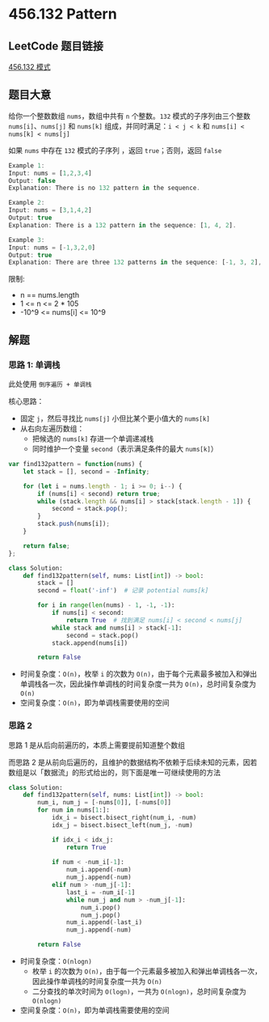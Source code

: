 # 456.132 Pattern

## LeetCode 题目链接

[456.132 模式](https://leetcode.cn/problems/132-pattern/)

## 题目大意

给你一个整数数组 `nums`，数组中共有 `n` 个整数。`132` 模式的子序列由三个整数 `nums[i]`、`nums[j]` 和 `nums[k]` 组成，并同时满足：`i < j < k` 和 `nums[i] < nums[k] < nums[j]` 

如果 `nums` 中存在 `132` 模式的子序列 ，返回 `true`；否则，返回 `false`

```js
Example 1:
Input: nums = [1,2,3,4]
Output: false
Explanation: There is no 132 pattern in the sequence.

Example 2:
Input: nums = [3,1,4,2]
Output: true
Explanation: There is a 132 pattern in the sequence: [1, 4, 2].

Example 3:
Input: nums = [-1,3,2,0]
Output: true
Explanation: There are three 132 patterns in the sequence: [-1, 3, 2], [-1, 3, 0] and [-1, 2, 0].
```

限制:
- n == nums.length
- 1 <= n <= 2 * 105
- -10^9 <= nums[i] <= 10^9

## 解题

### 思路 1: 单调栈

此处使用 `倒序遍历 + 单调栈`

核心思路：
- 固定 `j`，然后寻找比 `nums[j]` 小但比某个更小值大的 `nums[k]`
- 从右向左遍历数组：
  - 把候选的 `nums[k]` 存进一个单调递减栈
  - 同时维护一个变量 `second`（表示满足条件的最大 `nums[k]`）

```js
var find132pattern = function(nums) {
    let stack = [], second = -Infinity;

    for (let i = nums.length - 1; i >= 0; i--) {
        if (nums[i] < second) return true;
        while (stack.length && nums[i] > stack[stack.length - 1]) {
            second = stack.pop();
        }
        stack.push(nums[i]);
    }

    return false;
};
```
```python
class Solution:
    def find132pattern(self, nums: List[int]) -> bool:
        stack = []
        second = float('-inf')  # 记录 potential nums[k]

        for i in range(len(nums) - 1, -1, -1):
            if nums[i] < second:
                return True  # 找到满足 nums[i] < second < nums[j]
            while stack and nums[i] > stack[-1]:
                second = stack.pop()
            stack.append(nums[i])

        return False
```

- 时间复杂度：`O(n)`，枚举 `i` 的次数为 `O(n)`，由于每个元素最多被加入和弹出单调栈各一次，因此操作单调栈的时间复杂度一共为 `O(n)`，总时间复杂度为 `O(n)`
- 空间复杂度：`O(n)`，即为单调栈需要使用的空间

### 思路 2

思路 1 是从后向前遍历的，本质上需要提前知道整个数组

而思路 2 是从前向后遍历的，且维护的数据结构不依赖于后续未知的元素，因若数组是以「数据流」的形式给出的，则下面是唯一可继续使用的方法

```python
class Solution:
    def find132pattern(self, nums: List[int]) -> bool:
        num_i, num_j = [-nums[0]], [-nums[0]]
        for num in nums[1:]:
            idx_i = bisect.bisect_right(num_i, -num)
            idx_j = bisect.bisect_left(num_j, -num)

            if idx_i < idx_j:
                return True
            
            if num < -num_i[-1]:
                num_i.append(-num)
                num_j.append(-num)
            elif num > -num_j[-1]:
                last_i = -num_i[-1]
                while num_j and num > -num_j[-1]:
                    num_i.pop()
                    num_j.pop()
                num_i.append(-last_i)
                num_j.append(-num)

        return False
```

- 时间复杂度：`O(nlogn)`
  - 枚举 `i` 的次数为 `O(n)`，由于每一个元素最多被加入和弹出单调栈各一次，因此操作单调栈的时间复杂度一共为 `O(n)`
  - 二分查找的单次时间为 `O(logn)`，一共为 `O(nlogn)`，总时间复杂度为 `O(nlogn)`
- 空间复杂度：`O(n)`，即为单调栈需要使用的空间
